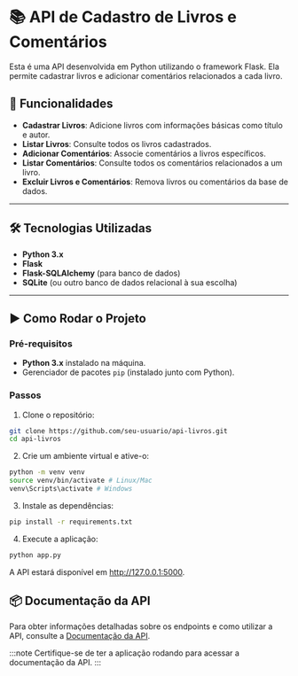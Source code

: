 # 📚 API de Cadastro de Livros e Comentários

Esta é uma API desenvolvida em Python utilizando o framework Flask. Ela permite cadastrar livros e adicionar comentários relacionados a cada livro.

## 🚀 Funcionalidades

- **Cadastrar Livros**: Adicione livros com informações básicas como título e autor.
- **Listar Livros**: Consulte todos os livros cadastrados.
- **Adicionar Comentários**: Associe comentários a livros específicos.
- **Listar Comentários**: Consulte todos os comentários relacionados a um livro.
- **Excluir Livros e Comentários**: Remova livros ou comentários da base de dados.

---

## 🛠️ Tecnologias Utilizadas

- **Python 3.x**
- **Flask**
- **Flask-SQLAlchemy** (para banco de dados)
- **SQLite** (ou outro banco de dados relacional à sua escolha)

---

## ▶️ Como Rodar o Projeto

### Pré-requisitos

- **Python 3.x** instalado na máquina.
- Gerenciador de pacotes `pip` (instalado junto com Python).

### Passos

1. Clone o repositório:

```bash
git clone https://github.com/seu-usuario/api-livros.git
cd api-livros
```

2. Crie um ambiente virtual e ative-o:

```bash
python -m venv venv
source venv/bin/activate # Linux/Mac
venv\Scripts\activate # Windows
```

3. Instale as dependências:

```bash
pip install -r requirements.txt
```

4. Execute a aplicação:

```bash
python app.py
```

A API estará disponível em http://127.0.0.1:5000.

## 📦 Documentação da API

Para obter informações detalhadas sobre os endpoints e como utilizar a API, consulte a [Documentação da API](http://127.0.0.1:5000/openapi/swagger#).

:::note
Certifique-se de ter a aplicação rodando para acessar a documentação da API.
:::
